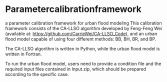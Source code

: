 # Parametercalibrationframework
a parameter calibration framework for urban flood modeling
This calibration framework consists of the CA-LLSO algorithm developed by Feng-Feng Wei (available at: https://github.com/CarrieWei/CA-LLSO_Code), and an urban flood model capable of using four different methods: BB, BH, BR, and BP. 

The CA-LLSO algorithm is written in Python, while the urban flood model is written in Fortran.

To run the urban flood model, users need to provide a condition file and the required input files contained in Input.zip, which should be prepared according to the specific case.


